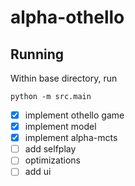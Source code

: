 # alpha-othello

## Running 
Within base directory, run
```
python -m src.main
```


- [x] implement othello game 
- [x] implement model 
- [x] implement alpha-mcts 
- [ ] add selfplay 
- [ ] optimizations
- [ ] add ui 